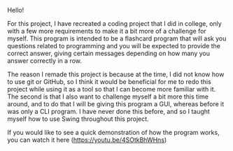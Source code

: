 Hello!

For this project, I have recreated a coding project that I did in college, only with a few more requirements to make it a bit more of a challenge for myself. This program is intended to be a flashcard program that will ask you questions related to programming and you will be expected to provide the correct answer, giving certain messages depending on how many you answer correctly in a row.

The reason I remade this project is because at the time, I did not know how to use git or GitHub, so I think it would be beneficial for me to redo this project while using it as a tool so that I can become more familiar with it. The second is that I also want to challenge myself a bit more this time around, and to do that I will be giving this program a GUI, whereas before it was only a CLI program. I have never done this before, and so I taught myself how to use Swing throughout this project.

If you would like to see a quick demonstration of how the program works, you can watch it here (https://youtu.be/4SOtkBhWHns)